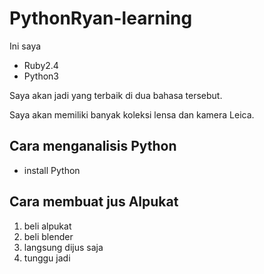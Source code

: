 # PythonRyan-learning
Ini saya

- Ruby2.4
- Python3

Saya akan jadi yang terbaik di dua bahasa tersebut.

Saya akan memiliki banyak koleksi lensa dan kamera Leica.

## Cara menganalisis Python

- install Python


## Cara membuat jus Alpukat
1. beli alpukat
2. beli blender
3. langsung dijus saja
4. tunggu jadi

